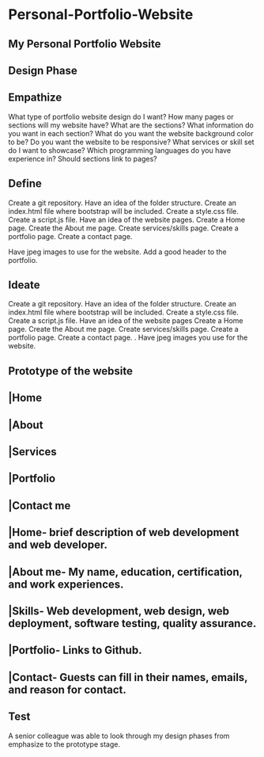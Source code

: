 # Personal-Portfolio-Website
My Personal Portfolio Website
---------------------------

Design Phase
-------------


Empathize
----------

What type of portfolio website design do I want?
How many pages or sections will my website have?
What are the sections?
What information do you want in each section?
What do you want the website background color to be?
Do you want the website to be responsive?
What services or skill set do I want to showcase?
Which programming languages do you have experience in?
Should sections link to pages?


Define
--------

Create a git repository.
Have an idea of the folder structure.
Create an index.html file where bootstrap will be included.
Create a style.css file.
Create a script.js file.
Have an idea of the website pages.
Create a Home page.
Create the About me page.
Create services/skills page.
Create a  portfolio page.
Create a contact page.

Have jpeg images to use for the website.
Add a good header to the portfolio.


Ideate
---------

Create a git repository.
Have an idea of the folder structure.
Create an index.html file where bootstrap will be included.
Create a style.css file.
Create a script.js file.
Have an idea of the website pages
Create a Home page.
Create the About me page.
Create services/skills page.
Create a  portfolio page.
Create a contact page.
.
Have jpeg images you use for the website.




Prototype of the website
--------------------------


|Home
-----
|About
-------
|Services
----------
|Portfolio
-----------
|Contact me
-------------






|Home- brief description of web development and web developer.
---------------------------------------------------------------
|About me- My name, education, certification, and work experiences.
--------------------------------------------------------------------
|Skills-  Web development, web design, web deployment, software testing, quality assurance.
-------------------------------------------------------------------------------------------
|Portfolio-  Links to Github.
-----------------------------
|Contact-  Guests can fill in their names, emails, and reason for contact.
----------------------------------------------------------------------------





Test
-----

A senior colleague was able to look through my design phases from emphasize to the prototype stage. 








